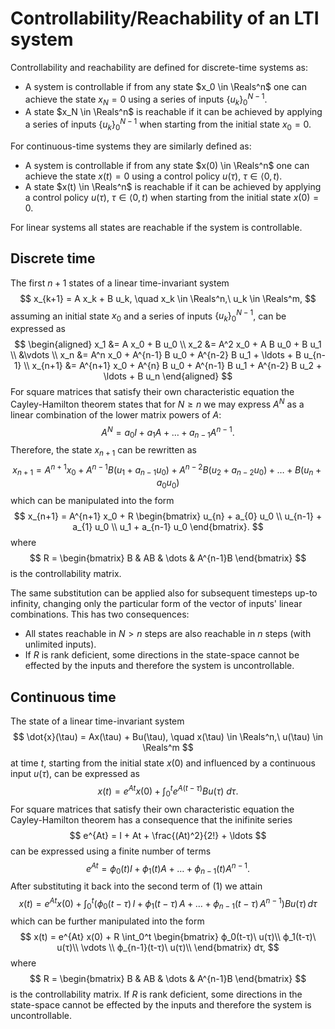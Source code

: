 # Controllability/Reachability of an LTI system

Controllability and reachability are defined for discrete-time systems as:

- A system is controllable if from any state $x_0 \in \Reals^n$ one can achieve the state $x_N = 0$ using a series of inputs $\{u_k\}_0^{N-1}$.
- A state $x_N \in \Reals^n$ is reachable if it can be achieved by applying a series of inputs $\{u_k\}_0^{N-1}$ when starting from the initial state $x_0 = 0$.

For continuous-time systems they are similarly defined as:

- A system is controllable if from any state $x(0) \in \Reals^n$ one can achieve the state $x(t) = 0$ using a control policy $u(\tau)$, $\tau \in \langle 0, t)$.
- A state $x(t) \in \Reals^n$ is reachable if it can be achieved by applying a control policy $u(\tau)$, $\tau \in \langle 0, t)$ when starting from the initial state $x(0) = 0$.

For linear systems all states are reachable if the system is controllable.

## Discrete time

The first $n+1$ states of a linear time-invariant system
$$
x_{k+1} = A x_k + B u_k, \quad x_k \in \Reals^n,\ u_k \in \Reals^m,
$$
assuming an initial state $x_0$ and a series of inputs $\{u_k\}_0^{N-1}$, can be expressed as
$$
\begin{aligned}
x_1 &= A x_0 + B u_0 \\
x_2 &= A^2 x_0 + A B u_0 + B u_1 \\
    &\vdots \\
x_n &= A^n x_0 + A^{n-1} B u_0 + A^{n-2} B u_1 + \ldots + B u_{n-1} \\
x_{n+1} &= A^{n+1} x_0 + A^{n} B u_0 + A^{n-1} B u_1 + A^{n-2} B u_2 + \ldots + B u_n
\end{aligned}
$$
For square matrices that satisfy their own characteristic equation the Cayley-Hamilton theorem states that for $N \geq n$ we may express $A^N$ as a linear combination of the lower matrix powers of $A$:
$$
A^N = a_0 I + a_1 A + \ldots + a_{n-1} A^{n-1}.
$$
Therefore, the state $x_{n+1}$ can be rewritten as
$$
x_{n+1} = A^{n+1} x_0 + A^{n-1} B (u_1 + a_{n-1} u_0) + A^{n-2} B (u_2 + a_{n-2} u_0) + \ldots + B (u_n + a_{0} u_0)
$$
which can be manipulated into the form
$$
x_{n+1} = A^{n+1} x_0 + R \begin{bmatrix}
	u_{n} + a_{0} u_0 \\
	u_{n-1} + a_{1} u_0 \\
	u_1 + a_{n-1} u_0
\end{bmatrix}.
$$
where
$$ 
R = \begin{bmatrix}
	B & AB & \dots & A^{n-1}B
\end{bmatrix}
$$
is the controllability matrix.

The same substitution can be applied also for subsequent timesteps up-to infinity, changing only the particular form of the vector of inputs' linear combinations. This has two consequences:
- All states reachable in $N > n$ steps are also reachable in $n$ steps (with unlimited inputs).
- If $R$ is rank deficient, some directions in the state-space cannot be effected by the inputs and therefore the system is uncontrollable.

## Continuous time

The state of a linear time-invariant system
$$
\dot{x}(\tau) = Ax(\tau) + Bu(\tau), \quad x(\tau) \in \Reals^n,\ u(\tau) \in \Reals^m
$$ at time $t$, starting from the initial state $x(0)$ and influenced by a continuous input $u(\tau)$, can be expressed as
$$
x(t) = e^{At} x(0) + \int_0^t e^{A(t-τ)} B u(τ)\ dτ. \tag{1}
$$
For square matrices that satisfy their own characteristic equation the Cayley-Hamilton theorem has a consequence that the inifinite series
$$
e^{At} = I + At + \frac{(At)^2}{2!} + \ldots
$$
can be expressed using a finite number of terms
$$
e^{At} = ϕ_0(t) I + ϕ_1(t) A + \dots + ϕ_{n-1}(t) A^{n-1}.
$$
After substituting it back into the second term of (1) we attain
$$
x(t) = e^{At} x(0) + \int_0^t \big( ϕ_0(t-τ)\, I + ϕ_1(t-τ)\, A + \dots + ϕ_{n-1}(t-τ)\, A^{n-1} \big) B u(\tau) \, dτ
$$
which can be further manipulated into the form
$$
x(t) = e^{At} x(0) + R
\int_0^t
\begin{bmatrix}
	ϕ_0(t-τ)\ u(τ)\\
	ϕ_1(t-τ)\ u(τ)\\
	\vdots \\
	ϕ_{n-1}(t-τ)\ u(τ)\\
\end{bmatrix}
dτ,
$$
where
$$ 
R = \begin{bmatrix}
	B & AB & \dots & A^{n-1}B
\end{bmatrix}
$$
is the controllability matrix. If $R$ is rank deficient, some directions in the state-space cannot be effected by the inputs and therefore the system is uncontrollable.
